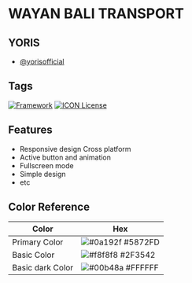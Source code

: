 
# WAYAN BALI TRANSPORT




## YORIS

- [@yorisofficial](https://www.github.com/yorisofficial)


## Tags


[![Framework](https://img.shields.io/badge/Css%20framework-Bootstrap%205-blue)](https://getbootstrap.com/)
[![ICON License](https://img.shields.io/badge/icon%20licence-Bootstrap%205%20icon-brightgreen)](https://icons.getbootstrap.com/)


## Features

- Responsive design Cross platform
- Active button and animation
- Fullscreen mode
- Simple design
- etc

## Color Reference

| Color             | Hex                                                                |
| ----------------- | ------------------------------------------------------------------ |
| Primary Color | ![#0a192f](https://via.placeholder.com/10/5872FD?text=+) #5872FD |
| Basic Color | ![#f8f8f8](https://via.placeholder.com/10/2F3542?text=+) #2F3542 |
| Basic dark Color | ![#00b48a](https://via.placeholder.com/10/FFFFFF?text=+) #FFFFFF |

